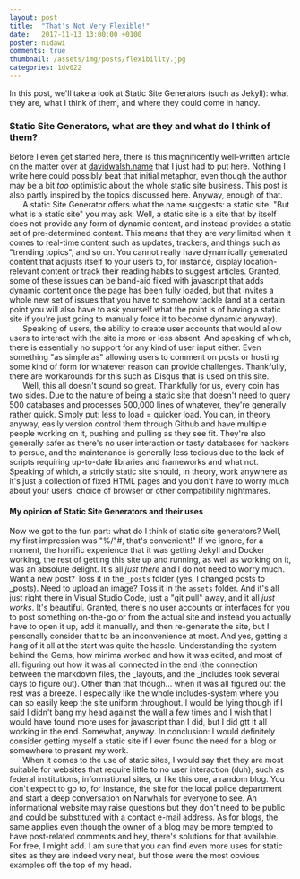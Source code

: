 ```yaml
---
layout: post
title:  "That's Not Very Flexible!"
date:   2017-11-13 13:00:00 +0100
poster: nidawi
comments: true
thumbnail: /assets/img/posts/flexibility.jpg
categories: 1dv022
---
```

In this post, we'll take a look at Static Site Generators (such as Jekyll): what they are, what I think of them, and where they could come in handy.
### Static Site Generators, what are they and what do I think of them?
Before I even get started here, there is this magnificently well-written article on the matter over at [davidwalsh.name](https://davidwalsh.name/introduction-static-site-generators) that I just had to put here. Nothing I write here could possibly beat that initial metaphor, even though the author may be a bit *too* optimistic about the whole static site business. This post is also partly inspired by the topics discussed here. Anyway, enough of that.  
&nbsp;&nbsp;&nbsp;&nbsp;&nbsp;&nbsp;A static Site Generator offers what the name suggests: a static site. "But what is a static site" you may ask. Well, a static site is a site that by itself does not provide any form of dynamic content, and instead provides a static set of pre-determined content. This means that they are *very* limited when it comes to real-time content such as updates, trackers, and things such as "trending topics", and so on. You cannot really have dynamically generated content that adjusts itself to your users to, for instance, display location-relevant content or track their reading habits to suggest articles. Granted, some of these issues can be band-aid fixed with javascript that adds dynamic content once the page has been fully loaded, but that invites a whole new set of issues that you have to somehow tackle (and at a certain point you will also have to ask yourself what the point is of having a static site if you're just going to manually force it to become dynamic anyway).  
&nbsp;&nbsp;&nbsp;&nbsp;&nbsp;&nbsp;Speaking of users, the ability to create user accounts that would allow users to interact with the site is more or less absent. And speaking of which, there is essentially no support for any kind of user input either. Even something "as simple as" allowing users to comment on posts or hosting some kind of form for whatever reason can provide challenges. Thankfully, there are workarounds for this such as Disqus that is used on this site.  
&nbsp;&nbsp;&nbsp;&nbsp;&nbsp;&nbsp;Well, this all doesn't sound so great. Thankfully for us, every coin has two sides. Due to the nature of being a static site that doesn't need to query 500 databases and processes 500,000 lines of whatever, they're generally rather quick. Simply put: less to load = quicker load. You can, in theory anyway, easily version control them through Github and have multiple people working on it, pushing and pulling as they see fit. They're also generally safer as there's no user interaction or tasty databases for hackers to persue, and the maintenance is generally less tedious due to the lack of scripts requiring up-to-date libraries and frameworks and what not. Speaking of which, a strictly static site should, in theory, work anywhere as it's just a collection of fixed HTML pages and you don't have to worry much about your users' choice of browser or other compatibility nightmares.
#### My opinion of Static Site Generators and their uses
Now we got to the fun part: what do I think of static site generators? Well, my first impression was "%/"#, that's convenient!" If we ignore, for a moment, the horrific experience that it was getting Jekyll and Docker working, the rest of getting this site up and running, as well as working on it, was an absolute delight. It's all *just there* and I do not need to worry much. Want a new post? Toss it in the `_posts` folder (yes, I changed posts to _posts). Need to upload an image? Toss it in the `assets` folder. And it's all just right there in Visual Studio Code, just a "git pull" away, and it all *just works*. It's beautiful. Granted, there's no user accounts or interfaces for you to post something on-the-go or from the actual site and instead you actually have to open it up, add it manually, and then re-generate the site, but I personally consider that to be an inconvenience at most. And yes, getting a hang of it all at the start was quite the hassle. Understanding the system behind the Gems, how minima worked and how it was edited, and most of all: figuring out how it was all connected in the end (the connection between the markdown files, the _layouts, and the _includes took several days to figure out). Other than that though... when it was all figured out the rest was a breeze. I especially like the whole includes-system where you can so easily keep the site uniform throughout. I would be lying though if I said I didn't bang my head against the wall a few times and I wish that I would have found more uses for javascript than I did, but I did gtt it all working in the end. Somewhat, anyway. In conclusion: I would definitely consider getting myself a static site if I ever found the need for a blog or somewhere to present my work.  
&nbsp;&nbsp;&nbsp;&nbsp;&nbsp;&nbsp;When it comes to the use of static sites, I would say that they are most suitable for websites that require little to no user interaction (duh), such as federal institutions, informational sites, or like this one, a random blog. You don't expect to go to, for instance, the site for the local police department and start a deep conversation on Narwhals for everyone to see. An informational website may raise questions but they don't need to be public and could be substituted with a contact e-mail address. As for blogs, the same applies even though the owner of a blog may be more tempted to have post-related comments and hey, there's solutions for that available. For free, I might add. I am sure that you can find even more uses for static sites as they are indeed very neat, but those were the most obvious examples off the top of my head.